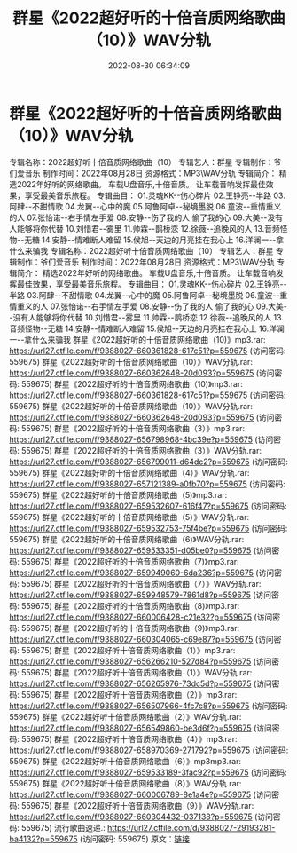 ﻿---
title: 群星《2022超好听的十倍音质网络歌曲（10）》WAV分轨
date: 2022-08-30 06:34:09
categories: WAV车载音乐、镜像
tags: 华语中文
---
# 群星《2022超好听的十倍音质网络歌曲（10）》WAV分轨

专辑名称：2022超好听十倍音质网络歌曲（10）
专辑艺人：群星
专辑制作：爷们爱音乐
制作时间：2022年08月28日
资源格式：MP3\WAV分轨
专辑简介：
精选2022年好听的网络歌曲。
车载U盘音乐,十倍音质。
让车载音响发挥最佳效果，享受最美音乐旅程。
专辑曲目：
01.灵魂KK--伤心碎片
02.王铮亮--半路
03.阿肆--不甜情歌
04.龙翼--心中的魔
05.阿鲁阿卓--秘境墨脱
06.童波--重情重义的人
07.张怡诺--右手情左手爱
08.安静--伤了我的人 偷了我的心
09.大美--没有人能够将你代替
10.刘惜君--雾里
11.帅霖--鹊桥恋
12.徐薇--追晚风的人
13.音频怪物--无糖
14.安静--情难断人难留
15.侯旭--天边的月亮挂在我心上
16.洋澜一--拿什么来骗我
专辑名称：2022超好听十倍音质网络歌曲（10）
专辑艺人：群星
专辑制作：爷们爱音乐
制作时间：2022年08月28日
资源格式：MP3\WAV分轨
专辑简介：
精选2022年好听的网络歌曲。
车载U盘音乐,十倍音质。
让车载音响发挥最佳效果，享受最美音乐旅程。
专辑曲目：
01.灵魂KK--伤心碎片
02.王铮亮--半路
03.阿肆--不甜情歌
04.龙翼--心中的魔
05.阿鲁阿卓--秘境墨脱
06.童波--重情重义的人
07.张怡诺--右手情左手爱
08.安静--伤了我的人 偷了我的心
09.大美--没有人能够将你代替
10.刘惜君--雾里
11.帅霖--鹊桥恋
12.徐薇--追晚风的人
13.音频怪物--无糖
14.安静--情难断人难留
15.侯旭--天边的月亮挂在我心上
16.洋澜一--拿什么来骗我
群星《2022超好听的十倍音质网络歌曲（10)》mp3.rar: https://url27.ctfile.com/f/9388027-660361828-617c51?p=559675
(访问密码: 559675)
群星《2022超好听的十倍音质网络歌曲（10）》WAV分轨.rar: https://url27.ctfile.com/f/9388027-660362648-20d093?p=559675
(访问密码: 559675)
群星《2022超好听的十倍音质网络歌曲（10)》mp3.rar: https://url27.ctfile.com/f/9388027-660361828-617c51?p=559675
(访问密码: 559675)
群星《2022超好听的十倍音质网络歌曲（10）》WAV分轨.rar: https://url27.ctfile.com/f/9388027-660362648-20d093?p=559675
(访问密码: 559675)
群星《2022超好听的十倍音质网络歌曲（3）》mp3.rar: https://url27.ctfile.com/f/9388027-656798968-4bc39e?p=559675
(访问密码: 559675)
群星《2022超好听的十倍音质网络歌曲（3）》WAV分轨.rar: https://url27.ctfile.com/f/9388027-656799011-d64dc2?p=559675
(访问密码: 559675)
群星《2022超好听的十倍音质网络歌曲（4）》WAV分轨.rar: https://url27.ctfile.com/f/9388027-657121389-a0fb70?p=559675
(访问密码: 559675)
群星《2022超好听的十倍音质网络歌曲（5)》mp3.rar: https://url27.ctfile.com/f/9388027-659532607-616f47?p=559675
(访问密码: 559675)
群星《2022超好听的十倍音质网络歌曲（5）》WAV分轨.rar: https://url27.ctfile.com/f/9388027-659532753-75f4be?p=559675
(访问密码: 559675)
群星《2022超好听的十倍音质网络歌曲（6)》WAV分轨.rar: https://url27.ctfile.com/f/9388027-659533351-d05be0?p=559675
(访问密码: 559675)
群星《2022超好听的十倍音质网络歌曲（7)》mp3.rar: https://url27.ctfile.com/f/9388027-659949060-6da236?p=559675
(访问密码: 559675)
群星《2022超好听的十倍音质网络歌曲（7）》WAV分轨.rar: https://url27.ctfile.com/f/9388027-659948579-7861d8?p=559675
(访问密码: 559675)
群星《2022超好听的十倍音质网络歌曲（8)》mp3.rar: https://url27.ctfile.com/f/9388027-660006428-c21e32?p=559675
(访问密码: 559675)
群星《2022超好听的十倍音质网络歌曲（9)》mp3.rar: https://url27.ctfile.com/f/9388027-660304065-c69e87?p=559675
(访问密码: 559675)
群星《2022超好听十倍音质网络歌曲（1）》mp3.rar: https://url27.ctfile.com/f/9388027-656266210-527d84?p=559675
(访问密码: 559675)
群星《2022超好听十倍音质网络歌曲（1）》WAV分轨.rar: https://url27.ctfile.com/f/9388027-656265976-73dc5d?p=559675
(访问密码: 559675)
群星《2022超好听十倍音质网络歌曲（2）》mp3.rar: https://url27.ctfile.com/f/9388027-656507966-4fc7c8?p=559675
(访问密码: 559675)
群星《2022超好听十倍音质网络歌曲（2）》WAV分轨.rar: https://url27.ctfile.com/f/9388027-656549860-be3d6f?p=559675
(访问密码: 559675)
群星《2022超好听十倍音质网络歌曲（4）》mp3.rar: https://url27.ctfile.com/f/9388027-658970369-271792?p=559675
(访问密码: 559675)
群星《2022超好听十倍音质网络歌曲（6）》mp3mp3.rar: https://url27.ctfile.com/f/9388027-659533189-3fac92?p=559675
(访问密码: 559675)
群星《2022超好听十倍音质网络歌曲（8）》WAV分轨.rar: https://url27.ctfile.com/f/9388027-660006789-8e1a4e?p=559675
(访问密码: 559675)
群星《2022超好听十倍音质网络歌曲（9）》WAV分轨.rar: https://url27.ctfile.com/f/9388027-660304432-037138?p=559675
(访问密码: 559675)
流行歌曲速递.: https://url27.ctfile.com/d/9388027-29193281-ba4132?p=559675
(访问密码: 559675)
原文：[链接](https://blog.sina.com.cn/s/blog_1647c7e7601030z4i.html)